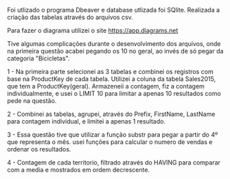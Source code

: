 Foi utlizado o programa Dbeaver e database utlizada foi SQlite. Realizada a criação das tabelas através do arquivos csv.

Para fazer o diagrama utilizei o site https://app.diagrams.net

Tive algumas complicações durante o desenvolvimento dos arquivos, onde na primeira questão acabei pegando os 10 no geral, ao invés de só pegar
da categoria "Bicicletas".

1 -  Na primeira parte selecionei as 3 tabelas e combinei os registros com base na ProductKey de cada tabela.
     Utilizei a coluna da tabela Sales2015,  que tem a ProductKey(geral).
     Armazeneii a contagem, fiz a contagem individualmente, e usei o LIMIT 10 para limitar a apenas 10 resultados como pede na questão.

2 - Combinei as tabelas, agrupei, através do Prefix, FirstName, LastName para contagem individual, e limitei a apenas 1 resultado.

3 - Essa questão tive que utilizar a função substr para pegar a partir do 4º que representa o mês. usei funções para calcular o numero de vendas e ordenar os resultados.

4 - Contagem de cada territorio, filtrado através do HAVING para comparar com a media e mostrados em ordem decrescente.

